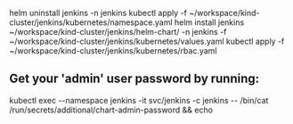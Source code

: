 helm uninstall jenkins -n jenkins
kubectl apply -f ~/workspace/kind-cluster/jenkins/kubernetes/namespace.yaml
helm install jenkins ~/workspace/kind-cluster/jenkins/helm-chart/ -n jenkins -f ~/workspace/kind-cluster/jenkins/kubernetes/values.yaml
kubectl apply -f ~/workspace/kind-cluster/jenkins/kubernetes/rbac.yaml

## Get your 'admin' user password by running:
kubectl exec --namespace jenkins -it svc/jenkins -c jenkins -- /bin/cat /run/secrets/additional/chart-admin-password && echo